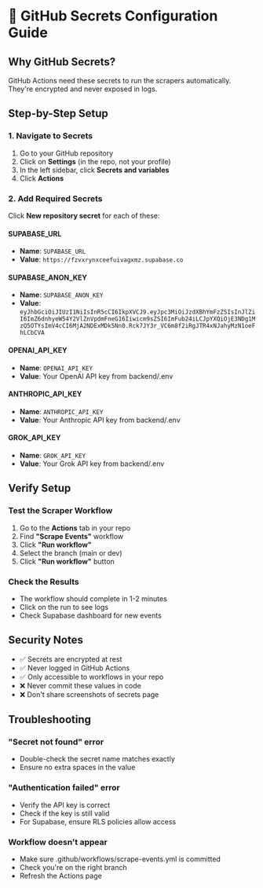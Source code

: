 # 🔐 GitHub Secrets Configuration Guide

## Why GitHub Secrets?
GitHub Actions need these secrets to run the scrapers automatically. They're encrypted and never exposed in logs.

## Step-by-Step Setup

### 1. Navigate to Secrets
1. Go to your GitHub repository
2. Click on **Settings** (in the repo, not your profile)
3. In the left sidebar, click **Secrets and variables**
4. Click **Actions**

### 2. Add Required Secrets
Click **New repository secret** for each of these:

#### SUPABASE_URL
- **Name**: `SUPABASE_URL`
- **Value**: `https://fzvxrynxceefuivagxmz.supabase.co`

#### SUPABASE_ANON_KEY
- **Name**: `SUPABASE_ANON_KEY`
- **Value**: `eyJhbGciOiJIUzI1NiIsInR5cCI6IkpXVCJ9.eyJpc3MiOiJzdXBhYmFzZSIsInJlZiI6ImZ6dnhyeW54Y2VlZnVpdmFneG16Iiwicm9sZSI6ImFub24iLCJpYXQiOjE3NDg1MzQ5OTYsImV4cCI6MjA2NDExMDk5Nn0.Rck7JY3r_VC6m8f2iRgJTR4xNJahyMzN1oeFhLCbCVA`

#### OPENAI_API_KEY
- **Name**: `OPENAI_API_KEY`
- **Value**: Your OpenAI API key from backend/.env

#### ANTHROPIC_API_KEY
- **Name**: `ANTHROPIC_API_KEY`
- **Value**: Your Anthropic API key from backend/.env

#### GROK_API_KEY
- **Name**: `GROK_API_KEY`
- **Value**: Your Grok API key from backend/.env

## Verify Setup

### Test the Scraper Workflow
1. Go to the **Actions** tab in your repo
2. Find **"Scrape Events"** workflow
3. Click **"Run workflow"**
4. Select the branch (main or dev)
5. Click **"Run workflow"** button

### Check the Results
- The workflow should complete in 1-2 minutes
- Click on the run to see logs
- Check Supabase dashboard for new events

## Security Notes
- ✅ Secrets are encrypted at rest
- ✅ Never logged in GitHub Actions
- ✅ Only accessible to workflows in your repo
- ❌ Never commit these values in code
- ❌ Don't share screenshots of secrets page

## Troubleshooting

### "Secret not found" error
- Double-check the secret name matches exactly
- Ensure no extra spaces in the value

### "Authentication failed" error
- Verify the API key is correct
- Check if the key is still valid
- For Supabase, ensure RLS policies allow access

### Workflow doesn't appear
- Make sure .github/workflows/scrape-events.yml is committed
- Check you're on the right branch
- Refresh the Actions page